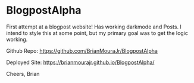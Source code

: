 # BlogpostAlpha

First attempt at a blogpost website! Has working darkmode and Posts. I intend to style this at some point, but my primary goal was to get the logic working.

Github Repo:
https://github.com/BrianMouraJr/BlogpostAlpha

Deployed Site:
https://brianmourajr.github.io/BlogpostAlpha/

Cheers,
Brian
